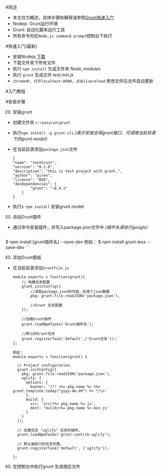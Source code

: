 ﻿#简述
- 本文仅为概述，具体步骤和解释请参照[Grunt快速入门][1]
- Nodejs:  Grunt运行环境
- Grunt: 自动化脚本运行工具
- 所有命令均在```Node.js command prompt```控制台下执行

#快速入门(最新)
- 安装Nodejs [下载][2]
- 下载文件夹下所有文件
- 执行 ```npm install``` 生成文件夹 *Node_modules*
- 执行 ```grunt``` 生成文件 *test.min.js*
- ```chrome中, 打开localhost:8000, 点击livereload``` 修改文件后文件自动更新


#入门教程

#安装步骤


20. 安装grunt
- 创建文件夹 ```c:\easyrun\grunt```
- 执行```npm install -g grunt-cli``` *(表示安装全局grunt接口，可调用当前目录下的grunt model)*
- 在当前目录添加```package.json```文件
    ```
    {
    "name": "testGrunt",
    "version": "0.1.0",
    "description": "this is test project with grunt.",
    "author": "airen",
    "license": "BSD",
    "devDependencies": {
            "grunt": "~0.4.1"
        }
    }
    ```

- 执行```$ npm install``` 安装grunt model

30. 添加Grunt插件

- 通过命令安装插件，并写入package.json文件中 *(插件名请自行google)*
    ```
$ npm install [grunt插件名] --save-dev
例如：
$ npm install grunt-less --save-dev
    ``` 

40. 添加Grunt模板
- 在当前目录添加```Gruntfile.js```
    ```
    module.exports = function(grunt){
        // 构建任务配置
        grunt.initConfig({
            //读取package.json的内容，形成个json数据
            pkg: grunt.file.readJSON('package.json'),
    
            //Grunt 任务配置
        });
    
        //加载Grunt插件
        grunt.loadNpmTasks('Grunt插件名');
    
        //默认的Grunt任务
        grunt.registerTask('default',['Grunt任务'])；
    };
    
    例如：
    module.exports = function(grunt) {

      // Project configuration.
      grunt.initConfig({
        pkg: grunt.file.readJSON('package.json'),
        uglify: {
          options: {
            banner: '/*! <%= pkg.name %> <%= grunt.template.today("yyyy-mm-dd") %> */\n'
          },
          build: {
            src: 'src/<%= pkg.name %>.js',
            dest: 'build/<%= pkg.name %>.min.js'
          }
        }
      });
    
      // 加载包含 "uglify" 任务的插件。
      grunt.loadNpmTasks('grunt-contrib-uglify');
    
      // 默认被执行的任务列表。
      grunt.registerTask('default', ['uglify']);
    
    };
    ```
    
40. 在控制台中执行grunt 生成相应文件


  [1]: http://www.gruntjs.net/getting-started
  [2]: https://nodejs.org/